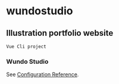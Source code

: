 # wundostudio

## Illustration portfolio website
```
Vue Cli project
```
### Wundo Studio
See [Configuration Reference](https://lillianniu3640.github.io/wundostudio-front/#/).
